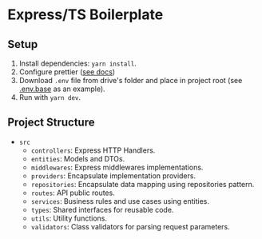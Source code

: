 # Express/TS Boilerplate

## Setup

1. Install dependencies: `yarn install`.
2. Configure prettier ([see docs](https://prettier.io/docs/en/editors.html))
3. Download `.env` file from drive's folder and place in project root (see [.env.base](.env.base) as an example).
4. Run with `yarn dev`.

## Project Structure

* `src`
  * `controllers`: Express HTTP Handlers.
  * `entities`: Models and DTOs.
  * `middlewares`: Express middlewares implementations.
  * `providers`: Encapsulate implementation providers.
  * `repositories`: Encapsulate data mapping using repositories pattern.
  * `routes`: API public routes.
  * `services`: Business rules and use cases using entities.
  * `types`: Shared interfaces for reusable code.
  * `utils`: Utility functions.
  * `validators`: Class validators for parsing request parameters.